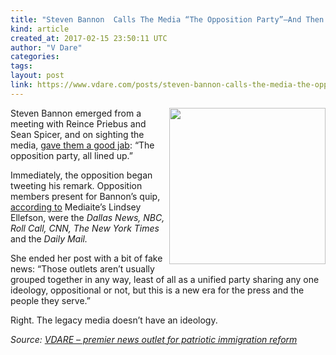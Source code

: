 ```yaml
---
title: "Steven Bannon  Calls The Media “The Opposition Party”–And Then They Prove It!"
kind: article
created_at: 2017-02-15 23:50:11 UTC
author: "V Dare"
categories: 
tags: 
layout: post
link: https://www.vdare.com/posts/steven-bannon-calls-the-media-the-opposition-party-and-then-they-prove-it
---
```



<!--
   Steven Bannon  Calls The Media “The Opposition Party”–And Then They Prove It!             # => "I Made a Pretty Gem - Planet.rb"
   https://www.vdare.com/posts/steven-bannon-calls-the-media-the-opposition-party-and-then-they-prove-it               # => "http://poteland.com/blog/i-made-a-pretty-gem-planet-dot-rb/"
   2017-02-15 23:50:11 UTC              # => "2012-04-14 05:17:00 UTC"
   &lt;div class=&quot;pf-content&quot;&gt;&lt;p&gt;&lt;img src=&quot;https://s3-us-west-2.amazonaws.com/vdare-live/wp-content/uploads/2017/02/15182106/Reporters_Claim_That_Steve_Bannon_Just_Walked_by_and_Insulted_Them_Mediaite_-_2017-02-15_18.18.51.png&quot; alt=&quot;&quot; width=&quot;250&quot; align=&quot;right&quot;&gt;Steven Bannon emerged from a meeting with Reince Priebus and Sean Spicer, and on sighting the media, &lt;a href=&quot;http://www.mediaite.com/online/reporters-claim-that-steve-bannon-just-walked-by-and-insulted-them/&quot;&gt;gave them a good jab&lt;/a&gt;: “The opposition party, all lined up.”&lt;/p&gt;&lt;div id=&quot;57966237cc52c74a5e1363c4&quot; class=&quot;vdb_player vdb_57966237cc52c74a5e1363c456bcd17ce4b018167fea5539&quot;&gt;    &lt;/div&gt;
&lt;p&gt;Immediately, the opposition began tweeting his remark. Opposition members present for Bannon’s quip, &lt;a href=&quot;http://www.mediaite.com/online/reporters-claim-that-steve-bannon-just-walked-by-and-insulted-them/&quot;&gt;according to&lt;/a&gt; Mediaite’s Lindsey Ellefson, were the &lt;em&gt;Dallas News, NBC, Roll Call, CNN, The New York Times&lt;/em&gt; and the &lt;em&gt;Daily Mail.&lt;/em&gt;&lt;/p&gt;
&lt;p&gt;She ended her post with a bit of fake news: “Those outlets aren’t usually grouped together in any way, least of all as a unified party sharing any one ideology, oppositional or not, but this is a new era for the press and the people they serve.”&lt;/p&gt;
&lt;p&gt;Right. The legacy media doesn’t have an ideology.&lt;/p&gt;
&lt;/div&gt;           # => "I’ve been hurting to write this ever since we had the idea of creating a Planet for Cubox..." (Continued)
   VDARE – premier news outlet for patriotic immigration reform              # => "This is where I tell you stuff"
   vdare-premier-news-outlet-for-patriotic-immigratio              # => "this-is-where-i-tell-you-stuff"
   https://www.vdare.com               # => "http://poteland.com/articles"
           # => "programming planet"
                 # => "go ruby jekyll"
                 # => "http://poteland.com/images/site-logo.png"
   V Dare                 # => "Pablo Astigarraga"
   @vdar                # => "poteland"
   http://twitter.com/@vdar            # => "http://twitter.com/poteland" -->
<div class="pf-content"><p><img src="https://s3-us-west-2.amazonaws.com/vdare-live/wp-content/uploads/2017/02/15182106/Reporters_Claim_That_Steve_Bannon_Just_Walked_by_and_Insulted_Them_Mediaite_-_2017-02-15_18.18.51.png" alt="" width="250" align="right">Steven Bannon emerged from a meeting with Reince Priebus and Sean Spicer, and on sighting the media, <a href="http://www.mediaite.com/online/reporters-claim-that-steve-bannon-just-walked-by-and-insulted-them/">gave them a good jab</a>: “The opposition party, all lined up.”</p><div id="57966237cc52c74a5e1363c4" class="vdb_player vdb_57966237cc52c74a5e1363c456bcd17ce4b018167fea5539">    </div>
<p>Immediately, the opposition began tweeting his remark. Opposition members present for Bannon’s quip, <a href="http://www.mediaite.com/online/reporters-claim-that-steve-bannon-just-walked-by-and-insulted-them/">according to</a> Mediaite’s Lindsey Ellefson, were the <em>Dallas News, NBC, Roll Call, CNN, The New York Times</em> and the <em>Daily Mail.</em></p>
<p>She ended her post with a bit of fake news: “Those outlets aren’t usually grouped together in any way, least of all as a unified party sharing any one ideology, oppositional or not, but this is a new era for the press and the people they serve.”</p>
<p>Right. The legacy media doesn’t have an ideology.</p>
</div><div class="">
    <i>Source: <a href="https://www.vdare.com">VDARE – premier news outlet for patriotic immigration reform</a></i>
</div>
